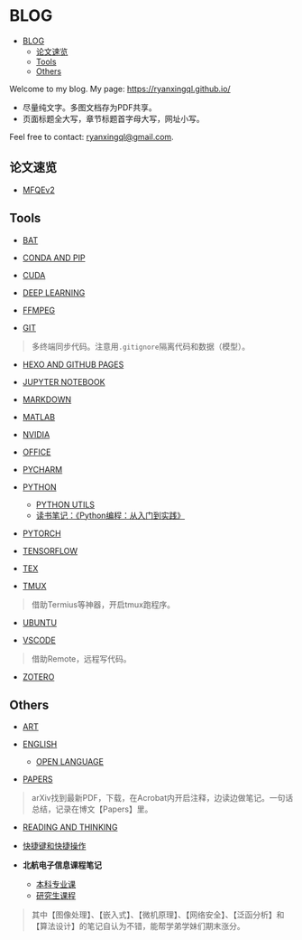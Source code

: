 # BLOG

- [BLOG](#blog)
  - [论文速览](#论文速览)
  - [Tools](#tools)
  - [Others](#others)

Welcome to my blog. My page: https://ryanxingql.github.io/

- 尽量纯文字。多图文档存为PDF共享。
- 页面标题全大写，章节标题首字母大写，网址小写。

Feel free to contact: ryanxingql@gmail.com.

## 论文速览

- [MFQEv2](https://github.com/RyanXingQL/Blog/blob/master/posts/mfqev2.md)

## Tools

- [BAT](https://github.com/RyanXingQL/Blog/blob/master/posts/bat.md)

- [CONDA AND PIP](https://github.com/RyanXingQL/Blog/blob/master/posts/conda_and_pip.md)

- [CUDA](https://github.com/RyanXingQL/Blog/blob/master/posts/cuda.md)

- [DEEP LEARNING](https://github.com/RyanXingQL/Blog/blob/master/posts/deep_learning.md)

- [FFMPEG](https://github.com/RyanXingQL/Blog/blob/master/posts/ffmpeg.md) 

- [GIT](https://github.com/RyanXingQL/Blog/blob/master/posts/git.md)

> 多终端同步代码。注意用`.gitignore`隔离代码和数据（模型）。

- [HEXO AND GITHUB PAGES](https://github.com/RyanXingQL/Blog/blob/master/posts/hexo_and_github_pages.md)

- [JUPYTER NOTEBOOK](https://github.com/RyanXingQL/Blog/blob/master/posts/jupyter_notebook.md)

- [MARKDOWN](https://github.com/RyanXingQL/Blog/blob/master/posts/markdown.md)

- [MATLAB](https://github.com/RyanXingQL/Blog/blob/master/posts/matlatb.md)

- [NVIDIA](https://github.com/RyanXingQL/Blog/blob/master/posts/nvidia.md)

- [OFFICE](https://github.com/RyanXingQL/Blog/blob/master/posts/office.md)

- [PYCHARM](https://github.com/RyanXingQL/Blog/blob/master/posts/pycharm.md)

- [PYTHON](https://github.com/RyanXingQL/Blog/blob/master/posts/python.md)
  - [PYTHON UTILS](https://github.com/RyanXingQL/Blog/blob/master/posts/python_utils.py)
  - [读书笔记：《Python编程：从入门到实践》](https://drive.google.com/drive/folders/1UU703I_zM1pPx5UVzIVLSN8NZwqxo5Tf?usp=sharing)

- [PYTORCH](https://github.com/RyanXingQL/Blog/blob/master/posts/pytorch.md)

- [TENSORFLOW](https://github.com/RyanXingQL/Blog/blob/master/posts/tensorflow.md)

- [TEX](https://github.com/RyanXingQL/Blog/blob/master/posts/tex.md)

- [TMUX](https://github.com/RyanXingQL/Blog/blob/master/posts/tmux.md)

> 借助Termius等神器，开启tmux跑程序。

- [UBUNTU](https://github.com/RyanXingQL/Blog/blob/master/posts/ubuntu.md)

- [VSCODE](https://github.com/RyanXingQL/Blog/blob/master/posts/vscode.md)

> 借助Remote，远程写代码。

- [ZOTERO](https://github.com/RyanXingQL/Blog/blob/master/posts/zotero.md)

## Others

- [ART](https://github.com/RyanXingQL/Blog/blob/master/posts/art.md)

- [ENGLISH](https://github.com/RyanXingQL/Blog/blob/master/posts/english.md)
  - [OPEN LANGUAGE](https://github.com/RyanXingQL/Blog/blob/master/posts/open_language.md)

- [PAPERS](https://github.com/RyanXingQL/Blog/blob/master/posts/papers.md)

> arXiv找到最新PDF，下载，在Acrobat内开启注释，边读边做笔记。一句话总结，记录在博文【Papers】里。

- [READING AND THINKING](https://github.com/RyanXingQL/Blog/blob/master/posts/reading_and_thinking.md)

- [快捷键和快捷操作](https://github.com/RyanXingQL/Blog/blob/master/posts/shortcuts.md)

- **北航电子信息课程笔记**
  - [本科专业课](https://drive.google.com/drive/folders/1UU703I_zM1pPx5UVzIVLSN8NZwqxo5Tf?usp=sharing)
  - [研究生课程](https://drive.google.com/drive/folders/1UU703I_zM1pPx5UVzIVLSN8NZwqxo5Tf?usp=sharing)

> 其中【图像处理】、【嵌入式】、【微机原理】、【网络安全】、【泛函分析】和【算法设计】的笔记自认为不错，能帮学弟学妹们期末涨分。
